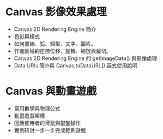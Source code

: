 # Canvas 影像效果處理 
  - Canvas 2D Rendering Engine 簡介 
  - 色彩與樣式 
  - 如何畫線、弧、矩型、文字、圖片。 
  - 作圖區域的座標位移、旋轉、縮放與裁切。 
  - Canvas 2D Rendering Engine 的 getImageData() 與影像處理 
  - Data URIs 簡介與 Canvas.toDataURL() 函式使用說明

# Canvas 與動畫遊戲 
  - 常用數學與物理公式 
  - 動畫遊戲架構 
  - 回應使用者的滑鼠與鍵盤操作 
  - 實例研討一步一步完成範例遊戲